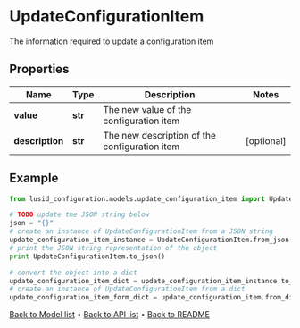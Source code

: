 # UpdateConfigurationItem

The information required to update a configuration item

## Properties
Name | Type | Description | Notes
------------ | ------------- | ------------- | -------------
**value** | **str** | The new value of the configuration item | 
**description** | **str** | The new description of the configuration item | [optional] 

## Example

```python
from lusid_configuration.models.update_configuration_item import UpdateConfigurationItem

# TODO update the JSON string below
json = "{}"
# create an instance of UpdateConfigurationItem from a JSON string
update_configuration_item_instance = UpdateConfigurationItem.from_json(json)
# print the JSON string representation of the object
print UpdateConfigurationItem.to_json()

# convert the object into a dict
update_configuration_item_dict = update_configuration_item_instance.to_dict()
# create an instance of UpdateConfigurationItem from a dict
update_configuration_item_form_dict = update_configuration_item.from_dict(update_configuration_item_dict)
```
[Back to Model list](../README.md#documentation-for-models) &#8226; [Back to API list](../README.md#documentation-for-api-endpoints) &#8226; [Back to README](../README.md)


